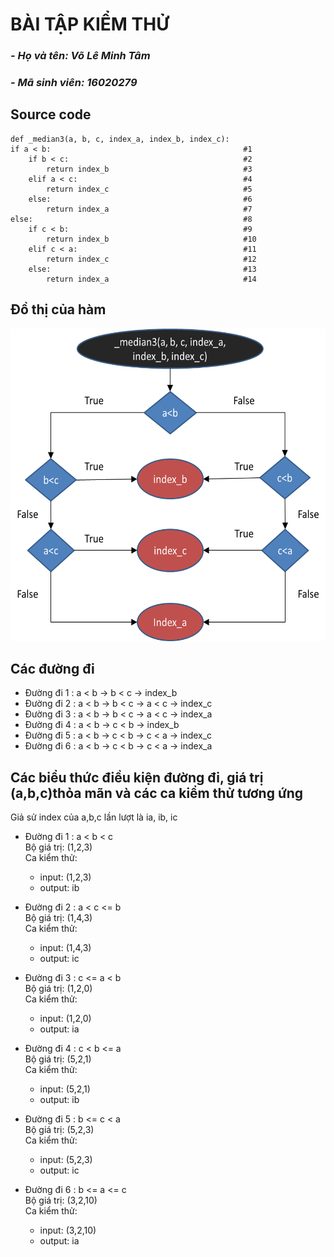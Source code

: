 # BÀI TẬP KIỂM THỬ
###	_- Họ và tên: Võ Lê Minh Tâm_
### _- Mã sinh viên: 16020279_
## Source code


    def _median3(a, b, c, index_a, index_b, index_c):		
    if a < b:											#1
        if b < c:										#2
            return index_b                              #3
        elif a < c:										#4
            return index_c  							#5
        else:											#6
            return index_a  							#7
    else:  												#8
        if c < b:										#9
            return index_b  							#10	
        elif c < a:										#11
            return index_c  							#12
        else:											#13
            return index_a  							#14



## Đồ thị của hàm
<img src="FlowChart.png" width="600px" height="500px">

## Các đường đi

- Đường đi 1 : a < b &rarr; b < c &rarr; index_b
- Đường đi 2 : a < b &rarr; b < c &rarr; a < c &rarr; index_c
- Đường đi 3 : a < b &rarr; b < c &rarr; a < c &rarr; index_a
- Đường đi 4 : a < b &rarr; c < b &rarr; index_b
- Đường đi 5 : a < b &rarr; c < b &rarr; c < a &rarr; index_c
- Đường đi 6 : a < b &rarr; c < b &rarr; c < a &rarr; index_a

## Các biểu thức điều kiện đường đi, giá trị (a,b,c)thỏa mãn và các ca kiểm thử tương ứng
Giả sử index của a,b,c lần lượt là ia, ib, ic  

- Đường đi 1 : a < b < c  
    Bộ giá trị: (1,2,3)  
    Ca kiểm thử:
    + input: (1,2,3)  
    + output: ib

- Đường đi 2 : a < c <= b  
    Bộ giá trị: (1,4,3)  
    Ca kiểm thử:
    + input: (1,4,3)  
    + output: ic

- Đường đi 3 : c <= a < b  
    Bộ giá trị: (1,2,0)  
    Ca kiểm thử:
    + input: (1,2,0)  
    + output: ia

- Đường đi 4 : c < b <= a  
    Bộ giá trị: (5,2,1)  
    Ca kiểm thử:
    + input: (5,2,1)  
    + output: ib

- Đường đi 5 : b <= c < a  
    Bộ giá trị: (5,2,3)  
    Ca kiểm thử:
    + input: (5,2,3)  
    + output: ic

- Đường đi 6 : b <= a <= c  
    Bộ giá trị: (3,2,10)  
    Ca kiểm thử:
    + input: (3,2,10)  
    + output: ia





